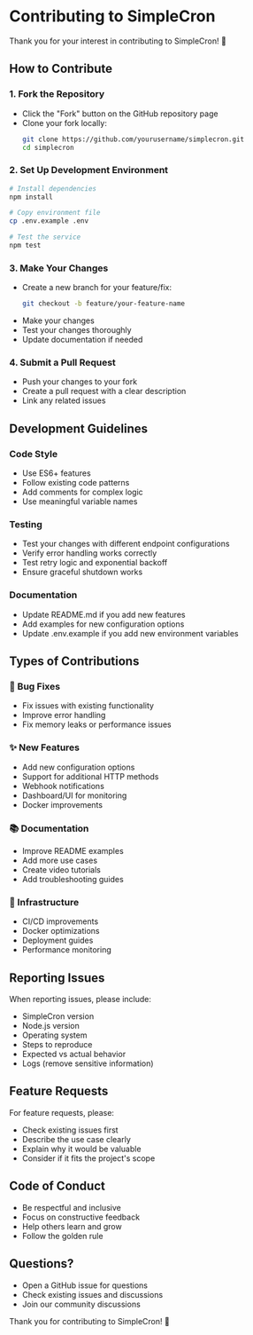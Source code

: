 # Contributing to SimpleCron

Thank you for your interest in contributing to SimpleCron! 🎉

## How to Contribute

### 1. Fork the Repository
- Click the "Fork" button on the GitHub repository page
- Clone your fork locally:
  ```bash
  git clone https://github.com/yourusername/simplecron.git
  cd simplecron
  ```

### 2. Set Up Development Environment
```bash
# Install dependencies
npm install

# Copy environment file
cp .env.example .env

# Test the service
npm test
```

### 3. Make Your Changes
- Create a new branch for your feature/fix:
  ```bash
  git checkout -b feature/your-feature-name
  ```
- Make your changes
- Test your changes thoroughly
- Update documentation if needed

### 4. Submit a Pull Request
- Push your changes to your fork
- Create a pull request with a clear description
- Link any related issues

## Development Guidelines

### Code Style
- Use ES6+ features
- Follow existing code patterns
- Add comments for complex logic
- Use meaningful variable names

### Testing
- Test your changes with different endpoint configurations
- Verify error handling works correctly
- Test retry logic and exponential backoff
- Ensure graceful shutdown works

### Documentation
- Update README.md if you add new features
- Add examples for new configuration options
- Update .env.example if you add new environment variables

## Types of Contributions

### 🐛 Bug Fixes
- Fix issues with existing functionality
- Improve error handling
- Fix memory leaks or performance issues

### ✨ New Features
- Add new configuration options
- Support for additional HTTP methods
- Webhook notifications
- Dashboard/UI for monitoring
- Docker improvements

### 📚 Documentation
- Improve README examples
- Add more use cases
- Create video tutorials
- Add troubleshooting guides

### 🔧 Infrastructure
- CI/CD improvements
- Docker optimizations
- Deployment guides
- Performance monitoring

## Reporting Issues

When reporting issues, please include:
- SimpleCron version
- Node.js version
- Operating system
- Steps to reproduce
- Expected vs actual behavior
- Logs (remove sensitive information)

## Feature Requests

For feature requests, please:
- Check existing issues first
- Describe the use case clearly
- Explain why it would be valuable
- Consider if it fits the project's scope

## Code of Conduct

- Be respectful and inclusive
- Focus on constructive feedback
- Help others learn and grow
- Follow the golden rule

## Questions?

- Open a GitHub issue for questions
- Check existing issues and discussions
- Join our community discussions

Thank you for contributing to SimpleCron! 🚀
